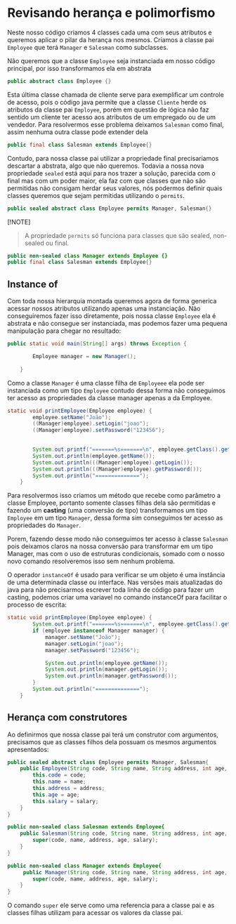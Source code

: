 # Revisando herança e polimorfismo 

Neste nosso código criamos 4 classes cada uma com seus atributos e queremos aplicar o pilar da herança nos mesmos. Criamos a classe pai ``Employee`` que terá `Manager` e `Salesman` como subclasses. 

Não queremos que a classe `Employee` seja instanciada em nosso código principal, por isso transformamos ela em abstrata
```java
public abstract class Employee {}
```

Esta última classe chamada de cliente serve para exemplificar um controle de acesso, pois o código java permite que a classe `Cliente` herde os atributos da classe pai `Employee`, porém em questão de lógica não faz sentido um cliente ter acesso aos atributos de um empregado ou de um vendedor. Para resolvermos esse problema deixamos `Salesman` como final, assim nenhuma outra classe pode extender dela

```java
public final class Salesman extends Employee{}
```

Contudo, para nossa classe pai utilizar a propriedade final precisariamos descartar a abstrata, algo que não queremos. Todavia a nossa nova propriedade `sealed` está aqui para nos trazer a solução, parecida com o final mas com um poder maior, ela faz com que classes que não são permitidas não consigam herdar seus valores, nós podermos definir quais classes queremos que sejam permitidas utilizando o `permits`.

```java
public sealed abstract class Employee permits Manager, Salesman{}
```

[!NOTE] 
> A propriedade `permits` só funciona para classes que são sealed, non-sealed ou final.

```java
public non-sealed class Manager extends Employee {}
public final class Salesman extends Employee{}
```

## Instance of

Com toda nossa hierarquia montada queremos agora de forma generica acessar nossos atributos utilizando apenas uma instanciação. Não conseguiremos fazer isso diretamente, pois nossa classe `Employee` ela é abstrata e não consegue ser instanciada, mas podemos fazer uma pequena manipulação para chegar no resultado: 

```java
public static void main(String[] args) throws Exception {

        Employee manager = new Manager();
    
    }
```

Como a classe `Manager` é uma classe filha de `Employeee` ela pode ser instanciada como um tipo `Employee` contudo dessa forma não conseguimos ter acesso as propriedades da classe manager apenas a da Employee. 

```java
static void printEmployee(Employee employee) {
        employee.setName("João");
        ((Manager)employee).setLogin("joao");
        ((Manager)employee).setPassword("123456");
        

        System.out.printf("=======%s=======\n", employee.getClass().getCanonicalName());
        System.out.println(employee.getName());
        System.out.println(((Manager)employee).getLogin());
        System.out.println(((Manager)employee).getPassword());
        System.out.println("==============");
    }
```
Para resolvermos isso criamos um método que recebe como parâmetro a classe Employee, portanto somente classes filhas dela são permitidas e fazendo um **casting** (uma conversão de tipo) transformamos um tipo `Employee` em um tipo `Manager`, dessa forma sim conseguimos ter acesso as propriedades do `Manager`. 

Porem, fazendo desse modo não conseguimos ter acesso à classe `Salesman` pois deixamos claros na nossa conversão para transformar em um tipo Manager, mas com o uso de estruturas condicionais, somado com o nosso novo comando resolveremos isso sem nenhum problema. 

O operador `instanceOf` é usado para verificar se um objeto é uma instância de uma determinada classe ou interface.
Nas versões mais atualizadas do java para não precisarmos escrever toda linha de código para fazer um casting, podemos criar uma variavel no comando instanceOf para facilitar o processo de escrita: 

```java
static void printEmployee(Employee employee) {
        System.out.printf("=======%s=======\n", employee.getClass().getCanonicalName());
        if (employee instanceof Manager manager) {
            manager.setName("João");
            manager.setLogin("joao");
            manager.setPassword("123456");

            System.out.println(employee.getName());
            System.out.println(manager.getLogin());
            System.out.println(manager.getPassword());
        }
        System.out.println("==============");
    }
```

## Herança com construtores 

Ao definirmos que nossa classe pai terá um construtor com argumentos, precisamos que as classes filhos dela possuam os mesmos argumentos apresentados: 

```java
public sealed abstract class Employee permits Manager, Salesman{
    public Employee(String code, String name, String address, int age, double salary) {
        this.code = code;
        this.name = name;
        this.address = address;
        this.age = age;
        this.salary = salary;
    }
}
```

```java
public non-sealed class Salesman extends Employee{ 
    public Salesman(String code, String name, String address, int age, double salary) {
        super(code, name, address, age, salary);
    }
}
```
```java
public non-sealed class Manager extends Employee{
     public Manager(String code, String name, String address, int age, double salary) {
        super(code, name, address, age, salary);
    }
}
```

O comando `super` ele serve como uma referencia para a classe pai e as classes filhas utilizam para acessar os valores da classe pai. 
